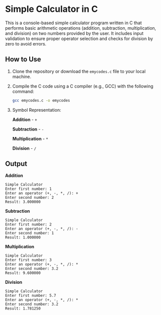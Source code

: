 # Simple Calculator in C

This is a console-based simple calculator program written in C that performs basic arithmetic operations (addition, subtraction, multiplication, and division) on two numbers provided by the user. It includes input validation to ensure proper operator selection and checks for division by zero to avoid errors.

## How to Use

1. Clone the repository or download the `emycodes.c` file to your local machine.

2. Compile the C code using a C compiler (e.g., GCC) with the following command: 

   ```bash
   gcc emycodes.c -o emycodes
   ```
3. Symbol Representation:
   
   **Addition**         -    `+`

   **Subtraction**      -    `-`

   **Multiplication**   -    `*`

   **Division**         -    `/`

## Output

   **Addition**

    Simple Calculator
    Enter first number: 1
    Enter an operator (+, -, *, /): +
    Enter second number: 2
    Result: 3.000000
   
   **Subtraction**

    Simple Calculator
    Enter first number: 2
    Enter an operator (+, -, *, /): -
    Enter second number: 1
    Result: 1.000000

   **Multiplication**

    Simple Calculator
    Enter first number: 3
    Enter an operator (+, -, *, /): *
    Enter second number: 3.2
    Result: 9.600000

   **Division**

    Simple Calculator
    Enter first number: 5.7
    Enter an operator (+, -, *, /): *
    Enter second number: 3.2
    Result: 1.781250
